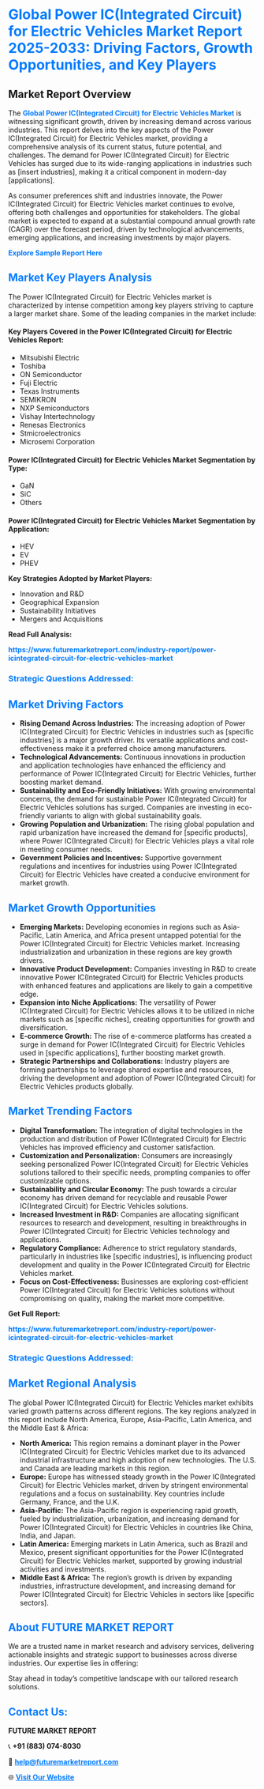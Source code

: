 <h1 style="color: #007BFF;">Global Power IC(Integrated Circuit) for Electric Vehicles Market Report 2025-2033: Driving Factors, Growth Opportunities, and Key Players</h1>

<section id="overview">
<h2>Market Report Overview</h2>
<p>The <a href="https://www.futuremarketreport.com/industry-report/power-icintegrated-circuit-for-electric-vehicles-market" style="color: #007BFF; text-decoration: none;"><strong>Global Power IC(Integrated Circuit) for Electric Vehicles Market</strong></a> is witnessing significant growth, driven by increasing demand across various industries. This report delves into the key aspects of the Power IC(Integrated Circuit) for Electric Vehicles market, providing a comprehensive analysis of its current status, future potential, and challenges. The demand for Power IC(Integrated Circuit) for Electric Vehicles has surged due to its wide-ranging applications in industries such as [insert industries], making it a critical component in modern-day [applications].</p>
<p>As consumer preferences shift and industries innovate, the Power IC(Integrated Circuit) for Electric Vehicles market continues to evolve, offering both challenges and opportunities for stakeholders. The global market is expected to expand at a substantial compound annual growth rate (CAGR) over the forecast period, driven by technological advancements, emerging applications, and increasing investments by major players.</p>
</section>

<section id="overview">
<p><a href="https://www.futuremarketreport.com/request-sample/reportId=76585" style="color: #007BFF; text-decoration: none;"><strong>Explore Sample Report Here</strong></a></p>
</section>

<section id="key-players">
<h2 style="color: #007BFF;">Market Key Players Analysis</h2>
<p>The Power IC(Integrated Circuit) for Electric Vehicles market is characterized by intense competition among key players striving to capture a larger market share. Some of the leading companies in the market include:</p>
<h4>Key Players Covered in the Power IC(Integrated Circuit) for Electric Vehicles Report:</h4>
<ul><li>Mitsubishi Electric</li><li>Toshiba</li><li>ON Semiconductor</li><li>Fuji Electric</li><li>Texas Instruments</li><li>SEMIKRON</li><li>NXP Semiconductors</li><li>Vishay Intertechnology</li><li>Renesas Electronics</li><li>Stmicroelectronics</li><li>Microsemi Corporation</li></ul>
<h4>Power IC(Integrated Circuit) for Electric Vehicles Market Segmentation by Type:</h4>
<ul><li>GaN</li><li>SiC</li><li>Others</li></ul>

<h4>Power IC(Integrated Circuit) for Electric Vehicles Market Segmentation by Application:</h4>
<ul><li>HEV</li><li>EV</li><li>PHEV</li></ul>
<p><strong>Key Strategies Adopted by Market Players:</strong></p>
<ul>
<li>Innovation and R&D</li>
<li>Geographical Expansion</li>
<li>Sustainability Initiatives</li>
<li>Mergers and Acquisitions</li>
</ul>
</section>

<section>
<p><strong>Read Full Analysis: </strong></p><a href="https://www.futuremarketreport.com/industry-report/power-icintegrated-circuit-for-electric-vehicles-market" style="color: #007BFF; text-decoration: none;"><strong>https://www.futuremarketreport.com/industry-report/power-icintegrated-circuit-for-electric-vehicles-market</strong></a>
<h3 style="color: #007BFF;">Strategic Questions Addressed:</h3>
</section>

<section id="driving-factors">
<h2 style="color: #007BFF;">Market Driving Factors</h2>
<ul>
<li><strong>Rising Demand Across Industries:</strong> The increasing adoption of Power IC(Integrated Circuit) for Electric Vehicles in industries such as [specific industries] is a major growth driver. Its versatile applications and cost-effectiveness make it a preferred choice among manufacturers.</li>
<li><strong>Technological Advancements:</strong> Continuous innovations in production and application technologies have enhanced the efficiency and performance of Power IC(Integrated Circuit) for Electric Vehicles, further boosting market demand.</li>
<li><strong>Sustainability and Eco-Friendly Initiatives:</strong> With growing environmental concerns, the demand for sustainable Power IC(Integrated Circuit) for Electric Vehicles solutions has surged. Companies are investing in eco-friendly variants to align with global sustainability goals.</li>
<li><strong>Growing Population and Urbanization:</strong> The rising global population and rapid urbanization have increased the demand for [specific products], where Power IC(Integrated Circuit) for Electric Vehicles plays a vital role in meeting consumer needs.</li>
<li><strong>Government Policies and Incentives:</strong> Supportive government regulations and incentives for industries using Power IC(Integrated Circuit) for Electric Vehicles have created a conducive environment for market growth.</li>
</ul>
</section>

<section id="growth-opportunities">
<h2 style="color: #007BFF;">Market Growth Opportunities</h2>
<ul>
<li><strong>Emerging Markets:</strong> Developing economies in regions such as Asia-Pacific, Latin America, and Africa present untapped potential for the Power IC(Integrated Circuit) for Electric Vehicles market. Increasing industrialization and urbanization in these regions are key growth drivers.</li>
<li><strong>Innovative Product Development:</strong> Companies investing in R&D to create innovative Power IC(Integrated Circuit) for Electric Vehicles products with enhanced features and applications are likely to gain a competitive edge.</li>
<li><strong>Expansion into Niche Applications:</strong> The versatility of Power IC(Integrated Circuit) for Electric Vehicles allows it to be utilized in niche markets such as [specific niches], creating opportunities for growth and diversification.</li>
<li><strong>E-commerce Growth:</strong> The rise of e-commerce platforms has created a surge in demand for Power IC(Integrated Circuit) for Electric Vehicles used in [specific applications], further boosting market growth.</li>
<li><strong>Strategic Partnerships and Collaborations:</strong> Industry players are forming partnerships to leverage shared expertise and resources, driving the development and adoption of Power IC(Integrated Circuit) for Electric Vehicles products globally.</li>
</ul>
</section>

<section id="trending-factors">
<h2 style="color: #007BFF;">Market Trending Factors</h2>
<ul>
<li><strong>Digital Transformation:</strong> The integration of digital technologies in the production and distribution of Power IC(Integrated Circuit) for Electric Vehicles has improved efficiency and customer satisfaction.</li>
<li><strong>Customization and Personalization:</strong> Consumers are increasingly seeking personalized Power IC(Integrated Circuit) for Electric Vehicles solutions tailored to their specific needs, prompting companies to offer customizable options.</li>
<li><strong>Sustainability and Circular Economy:</strong> The push towards a circular economy has driven demand for recyclable and reusable Power IC(Integrated Circuit) for Electric Vehicles solutions.</li>
<li><strong>Increased Investment in R&D:</strong> Companies are allocating significant resources to research and development, resulting in breakthroughs in Power IC(Integrated Circuit) for Electric Vehicles technology and applications.</li>
<li><strong>Regulatory Compliance:</strong> Adherence to strict regulatory standards, particularly in industries like [specific industries], is influencing product development and quality in the Power IC(Integrated Circuit) for Electric Vehicles market.</li>
<li><strong>Focus on Cost-Effectiveness:</strong> Businesses are exploring cost-efficient Power IC(Integrated Circuit) for Electric Vehicles solutions without compromising on quality, making the market more competitive.</li>
</ul>
</section>

<section>
<p><strong>Get Full Report: </strong></p><a href="https://www.futuremarketreport.com/industry-report/power-icintegrated-circuit-for-electric-vehicles-market" style="color: #007BFF; text-decoration: none;"><strong>https://www.futuremarketreport.com/industry-report/power-icintegrated-circuit-for-electric-vehicles-market</strong></a>
<h3 style="color: #007BFF;">Strategic Questions Addressed:</h3>
</section>


<section id="regional-analysis">
<h2 style="color: #007BFF;">Market Regional Analysis</h2>
<p>The global Power IC(Integrated Circuit) for Electric Vehicles market exhibits varied growth patterns across different regions. The key regions analyzed in this report include North America, Europe, Asia-Pacific, Latin America, and the Middle East & Africa:</p>
<ul>
<li><strong>North America:</strong> This region remains a dominant player in the Power IC(Integrated Circuit) for Electric Vehicles market due to its advanced industrial infrastructure and high adoption of new technologies. The U.S. and Canada are leading markets in this region.</li>
<li><strong>Europe:</strong> Europe has witnessed steady growth in the Power IC(Integrated Circuit) for Electric Vehicles market, driven by stringent environmental regulations and a focus on sustainability. Key countries include Germany, France, and the U.K.</li>
<li><strong>Asia-Pacific:</strong> The Asia-Pacific region is experiencing rapid growth, fueled by industrialization, urbanization, and increasing demand for Power IC(Integrated Circuit) for Electric Vehicles in countries like China, India, and Japan.</li>
<li><strong>Latin America:</strong> Emerging markets in Latin America, such as Brazil and Mexico, present significant opportunities for the Power IC(Integrated Circuit) for Electric Vehicles market, supported by growing industrial activities and investments.</li>
<li><strong>Middle East & Africa:</strong> The region’s growth is driven by expanding industries, infrastructure development, and increasing demand for Power IC(Integrated Circuit) for Electric Vehicles in sectors like [specific sectors].</li>
</ul>
</section>

<footer>
<h2 style="color: #007BFF;">About FUTURE MARKET REPORT</h2>
<p>We are a trusted name in market research and advisory services, delivering actionable insights and strategic support to businesses across diverse industries. Our expertise lies in offering:</p>

<p>Stay ahead in today’s competitive landscape with our tailored research solutions.</p>

<h2 style="color: #007BFF;">Contact Us:</h2>
<p><strong>FUTURE MARKET REPORT</strong></p>
<p>📞 <strong>+91 (883) 074-8030</strong></p>
<p>📧 <strong><a href="mailto:help@futuremarketreport.com" style="color: #007BFF;">help@futuremarketreport.com</a></strong></p>
<p>🌐 <strong><a href="https://www.futuremarketreport.com/" style="color: #007BFF;">Visit Our Website</a></strong></p>
</footer>
